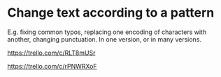 # Change text according to a pattern

E.g. fixing common typos, replacing one encoding of characters with another, changing punctuation.  In one version, or in many versions.

https://trello.com/c/RLT8mUSr

https://trello.com/c/rPNWRXoF